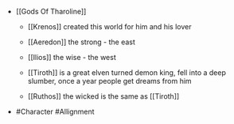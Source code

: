 
 - [[Gods Of Tharoline]] 
	 - [[Krenos]] created this world for him and his lover
	 - [[Aeredon]] the strong - the east
	 - [[Ilios]] the wise - the west
	 - [[Tiroth]] is a great elven turned demon king, fell into a deep slumber, once a year people get dreams from him
	 - [[Ruthos]] the wicked is the same as [[Tiroth]] 
 - #Character #Allignment
